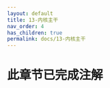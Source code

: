 ```yaml
---
layout: default
title: 13-内核主干
nav_order: 4
has_children: true
permalink: docs/13-内核主干
---
```


# 此章节已完成注解